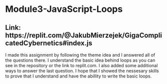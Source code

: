 <h1>Module3-JavaScript-Loops</h1>
<h2>Link: https://replit.com/@JakubMierzejek/GigaComplicatedCybernetics#index.js</h2>

I made this assignment by following the theme idea and I answered all of the questions there. I understand the basic idea behind loops as you can see in the repository or the link to replit.com. I also added some additional ways to answer the last question. I hope that I showed the nessesary skills to prove that I understand and have the abillity to write the basic loops.
